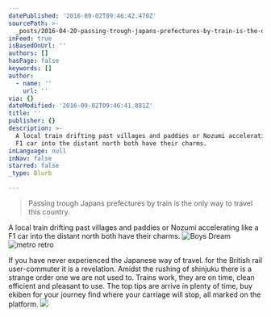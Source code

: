```yaml
---
datePublished: '2016-09-02T09:46:42.470Z'
sourcePath: >-
  _posts/2016-04-20-passing-trough-japans-prefectures-by-train-is-the-only-way-t.md
inFeed: true
isBasedOnUrl: ''
authors: []
hasPage: false
keywords: []
author:
  - name: ''
    url: ''
via: {}
dateModified: '2016-09-02T09:46:41.881Z'
title: ''
publisher: {}
description: >-
  A local train drifting past villages and paddies or Nozumi accelerating like a
  F1 car into the distant north both have their charms.
inLanguage: null
inNav: false
starred: false
_type: Blurb

---
```

> Passing trough Japans prefectures by train is the only way to travel this country.

A local train drifting past villages and paddies or Nozumi accelerating like a F1 car into the distant north both have their charms.
![Boys Dream](https://the-grid-user-content.s3-us-west-2.amazonaws.com/8a9afa91-cf2a-46df-9435-cdf75cada67f.jpg)
![ metro retro](https://s3-us-west-2.amazonaws.com/the-grid-img/p/e949303183c11cc8aa7d936f861901dc40066c32.jpg)

If you have never experienced the Japanese way of travel. for the British rail user-commuter it is a revelation. Amidst the rushing of shinjuku there is a strange order one we are not used to. Trains work, they are on time, clean efficient and pleasant to use. The top tips are arrive in plenty of time, buy ekiben for your journey find where your carriage will stop, all marked on the platform.
![](https://the-grid-user-content.s3-us-west-2.amazonaws.com/ddf3abfa-5408-498e-8d06-05f7e02c57a9.jpg)
